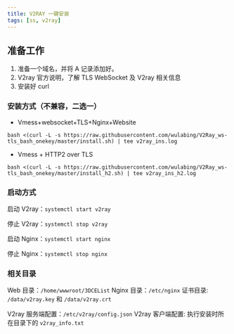 ```yaml
---
title: V2RAY 一键安装
tags: [ss, v2ray]
---
```


## 准备工作

1. 准备一个域名，并将 A 记录添加好。
2. V2ray 官方说明，了解 TLS WebSocket 及 V2ray 相关信息
3. 安装好 curl

### 安装方式（不兼容，二选一）

- Vmess+websocket+TLS+Nginx+Website

```
bash <(curl -L -s https://raw.githubusercontent.com/wulabing/V2Ray_ws-tls_bash_onekey/master/install.sh) | tee v2ray_ins.log
```

- Vmess + HTTP2 over TLS

```
bash <(curl -L -s https://raw.githubusercontent.com/wulabing/V2Ray_ws-tls_bash_onekey/master/install_h2.sh) | tee v2ray_ins_h2.log

```

### 启动方式

启动 V2ray：`systemctl start v2ray`

停止 V2ray：`systemctl stop v2ray`

启动 Nginx：`systemctl start nginx`

停止 Nginx：`systemctl stop nginx`

### 相关目录

Web 目录：`/home/wwwroot/3DCEList`
Nginx 目录：`/etc/nginx`
证书目录: `/data/v2ray.key` 和 `/data/v2ray.crt`

V2ray 服务端配置：`/etc/v2ray/config.json`
V2ray 客户端配置: 执行安装时所在目录下的 `v2ray_info.txt`
